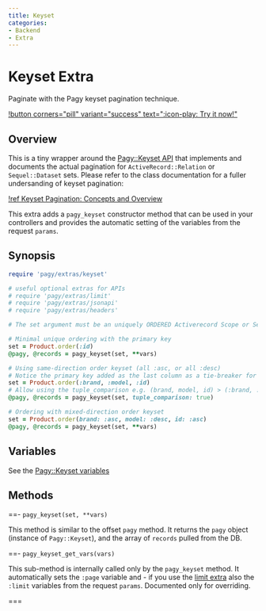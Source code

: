 ```yaml
---
title: Keyset
categories:
- Backend
- Extra
---
```


# Keyset Extra

Paginate with the Pagy keyset pagination technique. 

[!button corners="pill" variant="success" text=":icon-play: Try it now!"](/playground.md#3-demo-app)

## Overview

This is a tiny wrapper around the [Pagy::Keyset API](/docs/api/keyset.md) that implements and documents the actual pagination 
for `ActiveRecord::Relation` or `Sequel::Dataset` sets.  Please refer to the class documentation for a fuller undersanding of 
keyset pagination:

[!ref Keyset Pagination: Concepts and Overview](/docs/api/keyset.md)

This extra adds a `pagy_keyset` constructor method that can be used in your controllers and provides the automatic setting of the 
variables from the request `params`.

## Synopsis

```ruby pagy.rb (initializer)
require 'pagy/extras/keyset'

# useful optional extras for APIs
# require 'pagy/extras/limit'
# require 'pagy/extras/jsonapi'
# require 'pagy/extras/headers'
```

```ruby Controller (action)
# The set argument must be an uniquely ORDERED Activerecord Scope or Sequel Dataset 

# Minimal unique ordering with the primary key
set = Product.order(:id)
@pagy, @records = pagy_keyset(set, **vars)

# Using same-direction order keyset (all :asc, or all :desc) 
# Notice the primary key added as the last column as a tie-breaker for uniqueness
set = Product.order(:brand, :model, :id)
# Allow using the tuple_comparison e.g. (brand, model, id) > (:brand, :model, :id)
@pagy, @records = pagy_keyset(set, tuple_comparison: true)

# Ordering with mixed-direction order keyset
set = Product.order(brand: :asc, model: :desc, id: :asc) 
@pagy, @records = pagy_keyset(set, **vars)
```

## Variables

See the [Pagy::Keyset variables](/docs/api/keyset.md#variables)

## Methods

==- `pagy_keyset(set, **vars)`

This method is similar to the offset `pagy` method. It returns the `pagy` object (instance of `Pagy::Keyset`), and the array 
of `records` pulled from the DB.

==- `pagy_keyset_get_vars(vars)`

This sub-method is internally called only by the `pagy_keyset` method. It automatically sets the `:page` variable and - if you 
use the [limit extra](/docs/extras/limit.md) also the `:limit` variables from the request `params`. Documented only for 
overriding.

===
